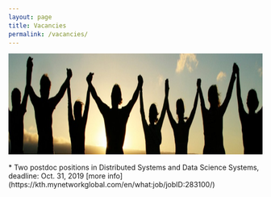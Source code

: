 ```yaml
---
layout: page
title: Vacancies
permalink: /vacancies/
---
```


<center><img src="/images/people.jpg" width="1000" height="200" align="center"></center>

<br>
* Two postdoc positions in Distributed Systems and Data Science Systems, deadline: Oct. 31, 2019 [more info](https://kth.mynetworkglobal.com/en/what:job/jobID:283100/)





